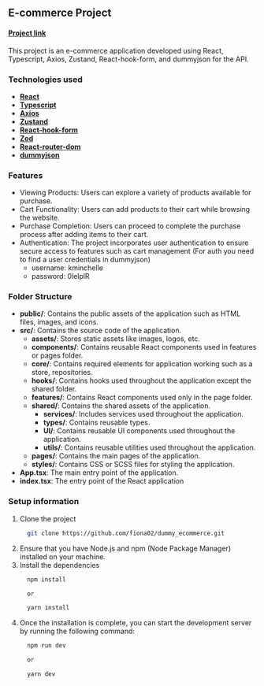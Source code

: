 ## E-commerce Project

#### [Project link](https://ecommerce-project-makiaveli.netlify.app)


This project is an e-commerce application developed using React, Typescript,
Axios, Zustand, React-hook-form, and dummyjson for the API.

### Technologies used

- [**React**](https://uk.legacy.reactjs.org/)
- [**Typescript**](https://www.typescriptlang.org/)
- [**Axios**](https://axios-http.com/ru/docs/intro)
- [**Zustand**](https://zustand-demo.pmnd.rs/)
- [**React-hook-form**](https://react-hook-form.com/)
- [**Zod**](https://github.com/colinhacks/zod)
- [**React-router-dom**](https://reactrouter.com/en/main)
- [**dummyjson**](https://dummyjson.com/)

### Features

- Viewing Products: Users can explore a variety of products available for
  purchase.
- Cart Functionality: Users can add products to their cart while browsing the
  website.
- Purchase Completion: Users can proceed to complete the purchase process after
  adding items to their cart.
- Authentication: The project incorporates user authentication to ensure secure
  access to features such as cart management (For auth you need to find a user
  credentials in dummyjson)
    - username: kminchelle
    - password: 0lelplR

### Folder Structure

- **public/**: Contains the public assets of the application such as HTML files,
  images, and icons.
- **src/**: Contains the source code of the application.
    - **assets/**: Stores static assets like images, logos, etc.
    - **components/**: Contains reusable React components used in features or
      pages folder.
    - **core/**: Contains required elements for application working such as a
      store, repositories.
    - **hooks/**: Contains hooks used throughout the application except the
      shared folder.
    - **features/**: Contains React components used only in the page folder.
    - **shared/**: Contains the shared assets of the application.
        - **services/**: Includes services used throughout the application.
        - **types/**: Contains reusable types.
        - **UI/**: Contains reusable UI components used throughout the
          application.
        - **utils/**: Contains reusable utilities used throughout the
          application.
    - **pages/**: Contains the main pages of the application.
    - **styles/**: Contains CSS or SCSS files for styling the application.
- **App.tsx**: The main entry point of the application.
- **index.tsx**: The entry point of the React application

### Setup information

1. Clone the project
    ```bash
      git clone https://github.com/fiona02/dummy_ecommerce.git
    ```
2. Ensure that you have Node.js and npm (Node Package Manager) installed on your
   machine.
3. Install the dependencies
    ```bash
      npm install
   
      or
   
      yarn install
    ```
4. Once the installation is complete, you can start the development server
   by running the following command:
    ```bash
      npm run dev
   
      or
   
      yarn dev
    ```

